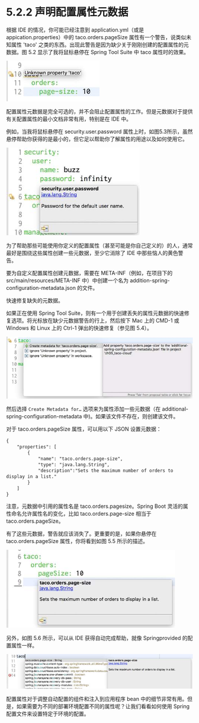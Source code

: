 # 5.2.2 声明配置属性元数据

根据 IDE 的情况，你可能已经注意到 application.yml（或是 appication.properties）中的 taco.orders.pageSize 属性有一个警告，说类似未知属性 'taco' 之类的东西。出现此警告是因为缺少关于刚刚创建的配置属性的元数据。图 5.2 显示了我将鼠标悬停在 Spring Tool Suite 中 taco 属性时的效果。

![&#x56FE; 5.2 &#x7F3A;&#x5C11;&#x914D;&#x7F6E;&#x5C5E;&#x6027;&#x5143;&#x6570;&#x636E;&#x51FA;&#x73B0;&#x7684;&#x8B66;&#x544A;](../../.gitbook/assets/tu-5.2-que-shao-pei-zhi-shu-xing-yuan-shu-ju-chu-xian-de-jing-gao.jpg)

配置属性元数据是完全可选的，并不会阻止配置属性的工作。但是元数据对于提供有关配置属性的最小文档非常有用，特别是在 IDE 中。

例如，当我将鼠标悬停在 security.user.password 属性上时，如图5.3所示，虽然悬停帮助你获得的是最小的，但它足以帮助你了解属性的用途以及如何使用它。

![&#x56FE; 5.3 &#x5728; Spring Tool Suite &#x4E2D;&#x60AC;&#x505C;&#x663E;&#x793A;&#x914D;&#x7F6E;&#x5C5E;&#x6027;&#x6587;&#x6863;](../../.gitbook/assets/tu-5.3-zai-spring-tool-suite-zhong-xuan-ting-xian-shi-pei-zhi-shu-xing-wen-dang.jpg)

为了帮助那些可能使用你定义的配置属性（甚至可能是你自己定义的）的人，通常最好是围绕这些属性创建一些元数据，至少它消除了 IDE 中那些恼人的黄色警告。

要为自定义配置属性创建元数据，需要在 META-INF（例如，在项目下的 src/main/resources/META-INF 中）中创建一个名为 addition-spring-configuration-metadata.json 的文件。

快速修复缺失的元数据。

如果正在使用 Spring Tool Suite，则有一个用于创建丢失的属性元数据的快速修复选项。将光标放在缺少元数据警告的行上，然后按下 Mac 上的 CMD-1 或 Windows 和 Linux 上的 Ctrl-1 弹出的快速修复（参见图 5.4）。

![&#x56FE; 5.4 &#x5728; Spring Tool Suite &#x4E2D;&#x4F7F;&#x7528;&#x5FEB;&#x901F;&#x5F39;&#x51FA;&#x65B9;&#x5F0F;&#x521B;&#x5EFA;&#x914D;&#x7F6E;&#x5C5E;&#x6027;&#x5143;&#x6570;&#x636E;](../../.gitbook/assets/tu-5.4-zai-spring-tool-suite-zhong-shi-yong-kuai-su-dan-chu-fang-shi-chuang-jian-pei-zhi-shu-xing-yu.jpg)

然后选择 `Create Metadata for…` 选项来为属性添加一些元数据（在 additional-spring-configuration-metadata 中\)。如果该文件不存在，则创建该文件。

对于 taco.orders.pageSize 属性，可以用以下 JSON 设置元数据：

```text
{
    "properties": [
        {
            "name": "taco.orders.page-size",
            "type": "java.lang.String",
            "description":"Sets the maximum number of orders to display in a list."
        }
    ]
}
```

注意，元数据中引用的属性名是 taco.orders.pagesize。Spring Boot 灵活的属性命名允许属性名的变化，比如 taco.orders.page-size 相当于 taco.orders.pageSize。

有了这些元数据，警告就应该消失了。更重要的是，如果你悬停在 taco.orders.pageSize 属性，你将看到如图 5.5 所示的描述。

![&#x56FE; 5.5 &#x60AC;&#x505C;&#x663E;&#x793A;&#x81EA;&#x5B9A;&#x4E49;&#x914D;&#x7F6E;&#x5C5E;&#x6027;&#x5E2E;&#x52A9;](../../.gitbook/assets/tu-5.5-xuan-ting-xian-shi-zi-ding-yi-pei-zhi-shu-xing-bang-zhu.jpg)

另外，如图 5.6 所示，可以从 IDE 获得自动完成帮助，就像 Springprovided 的配置属性一样。

![&#x56FE; 5.6 &#x914D;&#x7F6E;&#x5C5E;&#x6027;&#x5143;&#x6570;&#x636E;&#x8BA9;&#x5C5E;&#x6027;&#x503C;&#x81EA;&#x52A8;&#x586B;&#x5145;](../../.gitbook/assets/tu-5.6-pei-zhi-shu-xing-yuan-shu-ju-rang-shu-xing-zhi-zi-dong-tian-chong.jpg)

配置属性对于调整自动配置的组件和注入到应用程序 bean 中的细节非常有用。但是，如果需要为不同的部署环境配置不同的属性呢？让我们看看如何使用 Spring 配置文件来设置特定于环境的配置。

